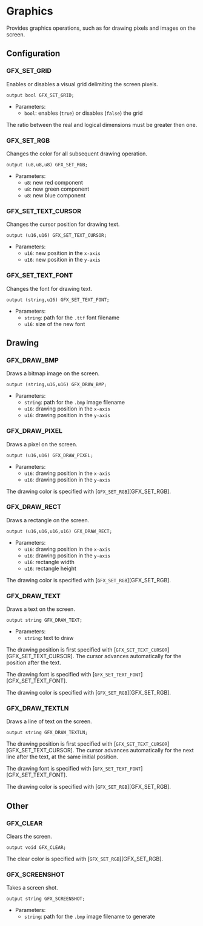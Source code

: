 # Graphics

Provides graphics operations, such as for drawing pixels and images on the
screen.

## Configuration

### GFX_SET_GRID

Enables or disables a visual grid delimiting the screen pixels.

```ceu
output bool GFX_SET_GRID;
```

- Parameters:
    - `bool`: enables (`true`) or disables (`false`) the grid

The ratio between the real and logical dimensions must be greater then one.

### GFX_SET_RGB

Changes the color for all subsequent drawing operation.

```ceu
output (u8,u8,u8) GFX_SET_RGB;
```

- Parameters:
    - `u8`: new red component
    - `u8`: new green component
    - `u8`: new blue component

### GFX_SET_TEXT_CURSOR

Changes the cursor position for drawing text.

```ceu
output (u16,u16) GFX_SET_TEXT_CURSOR;
```

- Parameters:
    - `u16`: new position in the `x-axis`
    - `u16`: new position in the `y-axis`

### GFX_SET_TEXT_FONT

Changes the font for drawing text.

```ceu
output (string,u16) GFX_SET_TEXT_FONT;
```

- Parameters:
    - `string`: path for the `.ttf` font filename
    - `u16`: size of the new font

## Drawing

### GFX_DRAW_BMP

Draws a bitmap image on the screen.

```ceu
output (string,u16,u16) GFX_DRAW_BMP;
```

- Parameters:
    - `string`: path for the `.bmp` image filename
    - `u16`: drawing position in the `x-axis`
    - `u16`: drawing position in the `y-axis`

### GFX_DRAW_PIXEL

Draws a pixel on the screen.

```ceu
output (u16,u16) GFX_DRAW_PIXEL;
```

- Parameters:
    - `u16`: drawing position in the `x-axis`
    - `u16`: drawing position in the `y-axis`

The drawing color is specified with [`GFX_SET_RGB`][GFX_SET_RGB].

### GFX_DRAW_RECT

Draws a rectangle on the screen.

```ceu
output (u16,u16,u16,u16) GFX_DRAW_RECT;
```

- Parameters:
    - `u16`: drawing position in the `x-axis`
    - `u16`: drawing position in the `y-axis`
    - `u16`: rectangle width
    - `u16`: rectangle height

The drawing color is specified with [`GFX_SET_RGB`][GFX_SET_RGB].

### GFX_DRAW_TEXT

Draws a text on the screen.

```ceu
output string GFX_DRAW_TEXT;
```

- Parameters:
    - `string`: text to draw

The drawing position is first specified with
[`GFX_SET_TEXT_CURSOR`][GFX_SET_TEXT_CURSOR].
The cursor advances automatically for the position after the text.

The drawing font is specified with [`GFX_SET_TEXT_FONT`][GFX_SET_TEXT_FONT].

The drawing color is specified with [`GFX_SET_RGB`][GFX_SET_RGB].

### GFX_DRAW_TEXTLN

Draws a line of text on the screen.

```ceu
output string GFX_DRAW_TEXTLN;
```

The drawing position is first specified with
[`GFX_SET_TEXT_CURSOR`][GFX_SET_TEXT_CURSOR].
The cursor advances automatically for the next line after the text, at the same
initial position.

The drawing font is specified with [`GFX_SET_TEXT_FONT`][GFX_SET_TEXT_FONT].

The drawing color is specified with [`GFX_SET_RGB`][GFX_SET_RGB].

## Other

### GFX_CLEAR

Clears the screen.

```ceu
output void GFX_CLEAR;
```

The clear color is specified with [`GFX_SET_RGB`][GFX_SET_RGB].

### GFX_SCREENSHOT

Takes a screen shot.

```ceu
output string GFX_SCREENSHOT;
```

- Parameters:
    - `string`: path for the `.bmp` image filename to generate

